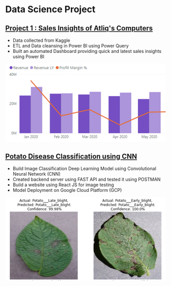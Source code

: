 # Data Science Project

## [Project 1 : Sales Insights of Atliq's Computers](https://github.com/sameernagrare/Sales-Insights-Dashboard)
* Data collected from Kaggle
* ETL and Data cleansing in Power BI using Power Query
* Built an automated Dashboard providing quick and latest sales insights using Power BI

![](/Images/Sales_Insight.PNG)




## [Potato Disease Classification using CNN](https://github.com/sameernagrare/Potato-Disease-Classification-using-CNN)
* Build Image Classification Deep Learning Model using Convolutional Neural Network (CNN)
* Created backend server using FAST API and tested it using POSTMAN
* Build a website using React JS for image testing
* Model Deployment on Google Cloud Platform (GCP)

![](/Images/Potato_Disease.PNG)

